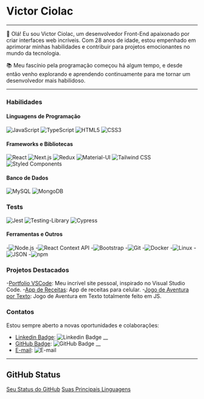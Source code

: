 # Victor Ciolac

<hr>

👋 Olá! Eu sou Victor Ciolac, um desenvolvedor Front-End apaixonado por criar interfaces web incríveis. Com 28 anos de idade, estou empenhado em aprimorar minhas habilidades e contribuir para projetos emocionantes no mundo da tecnologia.

📚 Meu fascínio pela programação começou há algum tempo, e desde então venho explorando e aprendendo continuamente para me tornar um desenvolvedor mais habilidoso.

<hr>

### Habilidades

#### Linguagens de Programação
![JavaScript](https://img.shields.io/badge/JavaScript-F7DF1E?style=for-the-badge&logo=javascript&logoColor=black)
![TypeScript](https://img.shields.io/badge/TypeScript-007ACC?style=for-the-badge&logo=typescript&logoColor=white)
![HTML5](https://img.shields.io/badge/HTML5-%23E34F26?style=for-the-badge&logo=html5&logoColor=white)
![CSS3](https://img.shields.io/badge/CSS3-%231572B6?style=for-the-badge&logo=css3&logoColor=white)

#### Frameworks e Bibliotecas
![React](https://img.shields.io/badge/React-%2320232a?style=for-the-badge&logo=react&logoColor=%2361DAFB)
![Next.js](https://img.shields.io/badge/Next-black?style=for-the-badge&logo=next.js&logoColor=white)
![Redux](https://img.shields.io/badge/redux-%23593d88.svg?style=for-the-badge&logo=redux&logoColor=white)
![Material-UI](https://img.shields.io/badge/MUI-%230081CB.svg?style=for-the-badge&logo=mui&logoColor=white)
![Tailwind CSS](https://img.shields.io/badge/tailwindcss-%2338B2AC.svg?style=for-the-badge&logo=tailwind-css&logoColor=white)
![Styled Components](https://img.shields.io/badge/Styled_Components-3D3D3D?style=for-the-badge&logo=styled-components&logoColor=FEA4E7)

#### Banco de Dados
 ![MySQL](https://img.shields.io/badge/MySQL-00000F?style=for-the-badge&logo=mysql&logoColor=white)
![MongoDB](https://img.shields.io/badge/MongoDB-4EA94B?style=for-the-badge&logo=mongodb&logoColor=white)

###  Tests
![Jest](https://img.shields.io/badge/-jest-%23C21325?style=for-the-badge&logo=jest&logoColor=white)
![Testing-Library](https://img.shields.io/badge/-TestingLibrary-%23E33332?style=for-the-badge&logo=testing-library&logoColor=white)
![Cypress](https://img.shields.io/badge/Cypress-FFF?style=for-the-badge&logo=cypress&logoColor=25292D)


#### Ferramentas e Outros
-![Node.js](https://img.shields.io/badge/Node.js-339933?style=for-the-badge&logo=nodedotjs&logoColor=white) 
-![React Context API](https://img.shields.io/badge/React_Context_API-61DAFB?style=for-the-badge&logo=react&logoColor=%2361DAFB)
-![Bootstrap](https://img.shields.io/badge/Bootstrap-563D7C?style=for-the-badge&logo=bootstrap&logoColor=white)
-![Git](https://img.shields.io/badge/Git-F05032?style=for-the-badge&logo=git&logoColor=white) 
-![Docker](https://img.shields.io/badge/Docker-2496ED?style=for-the-badge&logo=docker&logoColor=white)
-![Linux](https://img.shields.io/badge/Linux-EFBB21?style=for-the-badge&logo=linux&logoColor=000)
-![JSON](https://img.shields.io/badge/json-5E5C5C?style=for-the-badge&logo=json&logoColor=white) 
-![npm](https://img.shields.io/badge/npm-CB3837?style=for-the-badge&logo=npm&logoColor=white)

### Projetos Destacados

-[Portfolio VSCode](https://vciolac.vercel.app/): Meu incrível site pessoal, inspirado no Visual Studio Code.
-[App de Receitas](https://recipes-app-vciolac.vercel.app/): App de receitas para celular.
-[Jogo de Aventura por Texto](https://vCiolac.github.io/cyo): Jogo de Aventura em Texto totalmente feito em JS.


### Contatos

Estou sempre aberto a novas oportunidades e colaborações:

- [Linkedin Badge](https://www.linkedin.com/in/vciolac): ![Linkedin Badge](https://img.shields.io/badge/-VictorCiolac-1e66b4?style=flat-square&logo=Linkedin&logoColor=white)
__
- [GitHub Badge](https://github.com/vCiolac): ![GitHub Badge](https://img.shields.io/badge/-VictorCiolac-000000?style=flat-square&logo=GitHub&logoColor=white)
__
- [E-mail](mailto:seu-victor.bcfraga@gmail.com): ![E-mail](https://img.shields.io/badge/E-mail-000?style=flat-square&logo=Gmail&logoColor=white)

<hr>

## GitHub Status

[Seu Status do GitHub](https://github-readme-stats.vercel.app/api?username=vciolac&show_icons=true&theme=radical)
[Suas Principais Linguagens](https://github-readme-stats.vercel.app/api/top-langs/?username=vciolac&layout=compact&theme=radical)
